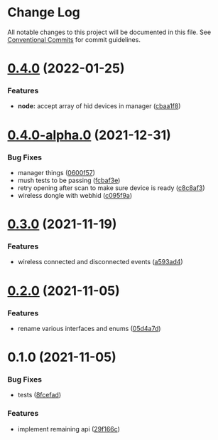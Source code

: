 # Change Log

All notable changes to this project will be documented in this file.
See [Conventional Commits](https://conventionalcommits.org) for commit guidelines.

# [0.4.0](https://github.com/julusian/node-xencelabs-quick-keys/compare/v0.4.0-alpha.0...v0.4.0) (2022-01-25)


### Features

* **node:** accept array of hid devices in manager ([cbaa1f8](https://github.com/julusian/node-xencelabs-quick-keys/commit/cbaa1f8bf9f7b8c73e9ff4b5a3374b7a71855858))





# [0.4.0-alpha.0](https://github.com/julusian/node-xencelabs-quick-keys/compare/v0.3.0...v0.4.0-alpha.0) (2021-12-31)


### Bug Fixes

* manager things ([0600f57](https://github.com/julusian/node-xencelabs-quick-keys/commit/0600f57d4452a2bf639cf642f8b48d4ded03e330))
* mush tests to be passing ([fcbaf3e](https://github.com/julusian/node-xencelabs-quick-keys/commit/fcbaf3e16b6b8c5f1db274131fa2f889cd36e921))
* retry opening after scan to make sure device is ready ([c8c8af3](https://github.com/julusian/node-xencelabs-quick-keys/commit/c8c8af3bd19adee58271dbe2fc157f736afff0e5))
* wireless dongle with webhid ([c095f9a](https://github.com/julusian/node-xencelabs-quick-keys/commit/c095f9a050fadc360b0aff2003f14c6992e3e03f))





# [0.3.0](https://github.com/julusian/node-xencelabs-quick-keys/compare/v0.2.0...v0.3.0) (2021-11-19)


### Features

* wireless connected and disconnected events ([a593ad4](https://github.com/julusian/node-xencelabs-quick-keys/commit/a593ad49e4052106e74d8cf68d921977ac203453))





# [0.2.0](https://github.com/julusian/node-xencelabs-quick-keys/compare/v0.1.0...v0.2.0) (2021-11-05)


### Features

* rename various interfaces and enums ([05d4a7d](https://github.com/julusian/node-xencelabs-quick-keys/commit/05d4a7d76635a0ff92c0d541b79e51c32ac52924))





# 0.1.0 (2021-11-05)


### Bug Fixes

* tests ([8fcefad](https://github.com/julusian/node-xencelabs-quick-keys/commit/8fcefad8871b64a4a8945e2228a0148b9be98ed5))


### Features

* implement remaining api ([29f166c](https://github.com/julusian/node-xencelabs-quick-keys/commit/29f166c4a4a41ef88a5f31d44a9af95d8c39425f))
